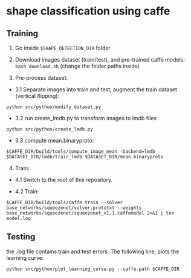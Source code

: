 # shape classification using caffe

## Training 
1. Go inside ```$SHAPE_DETECTION_DIR``` folder

2. Download images dataset (train/test), and pre-trained caffe models: ```bash download.sh``` (change the folder paths inside)

3. Pre-process dataset:

  - 3.1 Separate images into train and test, augment the train dataset (vertical flipping): 
  
```
python src/python/modify_dataset.py
```
  
  - 3.2 run create_lmdb.py to transform images to lmdb files
  ```
  python src/python/create_lmdb.py 
  ```

  - 3.3 compute mean.binaryproto: 
  ```
  $CAFFE_DIR/build/tools/compute_image_mean -backend=lmdb $DATASET_DIR/lmdb/train_lmdb $DATASET_DIR/mean.binaryproto
  ```
4. Train: 

  - 4.1 Switch to the root of this repository. 
  
  - 4.2 Train:
```
$CAFFE_DIR/build/tools/caffe train --solver base_networks/squeezenet/solver.prototxt --weights base_networks/squeezenet/squeezenet_v1.1.caffemodel 2>&1 | tee model.log
```
## Testing
the .log file contains train and test errors. The following line, plots the learning curve:

```
python src/python/plot_learning_curve.py --caffe-path $CAFFE_DIR
```


